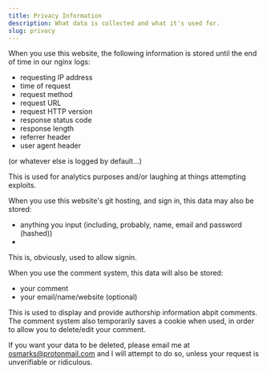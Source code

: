 ```yaml
---
title: Privacy Information
description: What data is collected and what it's used for.
slug: privacy
---
```


When you use this website, the following information is stored until the end of time in our nginx logs:

* requesting IP address
* time of request
* request method
* request URL
* request HTTP version
* response status code
* response length
* referrer header
* user agent header

(or whatever else is logged by default...)

This is used for analytics purposes and/or laughing at things attempting exploits.

When you use this website's git hosting, and sign in, this data may also be stored:

* anything you input (including, probably, name, email and password (hashed))
* 
This is, obviously, used to allow signin.

When you use the comment system, this data will also be stored:

* your comment
* your email/name/website (optional)

This is used to display and provide authorship information abpit comments.
The comment system also temporarily saves a cookie when used, in order to allow you to delete/edit your comment.

If you want your data to be deleted, please email me at osmarks@protonmail.com and I will attempt to do so, unless your request is unverifiable or ridiculous.